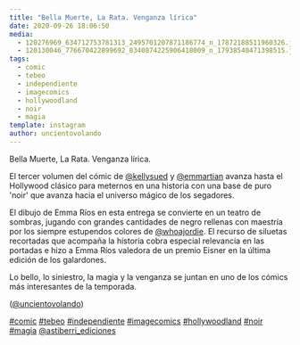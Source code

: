 ```yaml
---
title: "Bella Muerte, La Rata. Venganza lírica"
date: 2020-09-26 18:06:50
media: 
  - 120276969_634712753781313_2495701207871186774_n_17872188511960326.jpg
  - 120130046_776670422899692_8340874225906418009_n_17938540471398515.jpg
tags: 
  - comic
  - tebeo
  - independiente
  - imagecomics
  - hollywoodland
  - noir
  - magia
template: instagram
author: uncientovolando
---
```


Bella Muerte, La Rata. Venganza lírica.

El tercer volumen del cómic de [@kellysued](https://instagram.com/kellysued) y [@emmartian](https://instagram.com/emmartian) avanza hasta el Hollywood clásico para meternos en una historia con una base de puro 'noir' que avanza hacia el universo mágico de los segadores.

El dibujo de Emma Ríos en esta entrega se convierte en un teatro de sombras, jugando con grandes cantidades de negro rellenas con maestría por los siempre estupendos colores de [@whoajordie](https://instagram.com/whoajordie). El recurso de siluetas recortadas que acompaña la historia cobra especial relevancia en las portadas e hizo a Emma Ríos valedora de un premio Eisner en la última edición de los galardones.

Lo bello, lo siniestro, la magia y la venganza se juntan en uno de los cómics más interesantes de la temporada.

([@uncientovolando](https://instagram.com/uncientovolando))

[#comic](/tags/comic) [#tebeo](/tags/tebeo) [#independiente](/tags/independiente) [#imagecomics](/tags/imagecomics) [#hollywoodland](/tags/hollywoodland) [#noir](/tags/noir) [#magia](/tags/magia) [@astiberri_ediciones](https://instagram.com/astiberri_ediciones)

